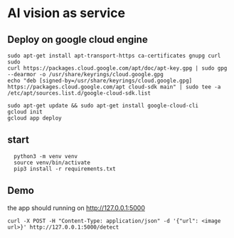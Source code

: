
# AI vision as service

## Deploy on google cloud engine

```
sudo apt-get install apt-transport-https ca-certificates gnupg curl sudo
curl https://packages.cloud.google.com/apt/doc/apt-key.gpg | sudo gpg --dearmor -o /usr/share/keyrings/cloud.google.gpg
echo "deb [signed-by=/usr/share/keyrings/cloud.google.gpg] https://packages.cloud.google.com/apt cloud-sdk main" | sudo tee -a /etc/apt/sources.list.d/google-cloud-sdk.list

sudo apt-get update && sudo apt-get install google-cloud-cli
gcloud init
gcloud app deploy
```

## start
```
  python3 -m venv venv
  source venv/bin/activate
  pip3 install -r requirements.txt
```

## Demo 
the app should running on http://127.0.0.1:5000

```
curl -X POST -H "Content-Type: application/json" -d '{"url": <image url>}' http://127.0.0.1:5000/detect

```